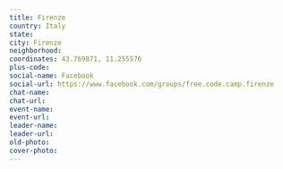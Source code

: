 ```yaml
---
title: Firenze
country: Italy
state: 
city: Firenze
neighborhood: 
coordinates: 43.769871, 11.255576
plus-code:
social-name: Facebook
social-url: https://www.facebook.com/groups/free.code.camp.firenze
chat-name:
chat-url:
event-name:
event-url:
leader-name:
leader-url:
old-photo: 
cover-photo:
---
```

